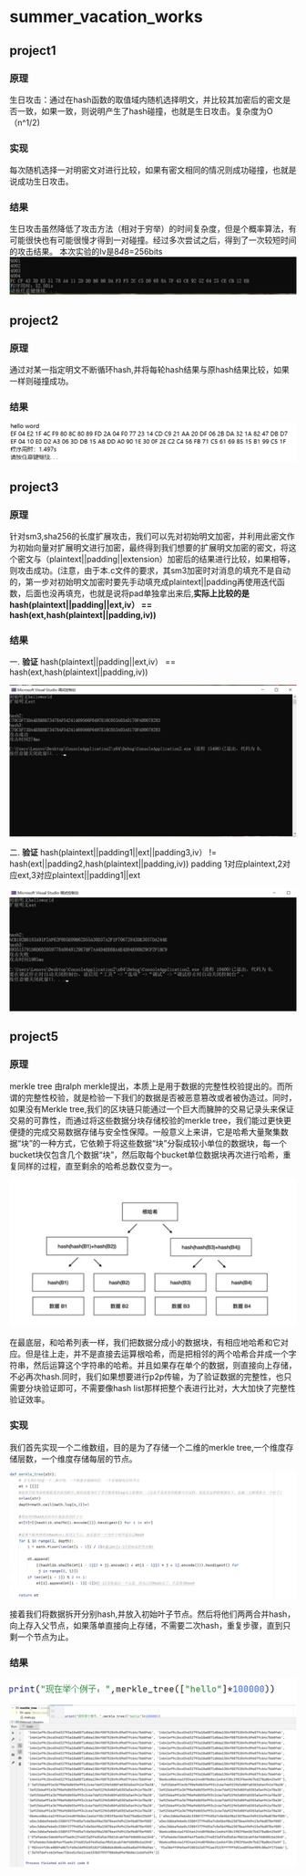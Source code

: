 # summer_vacation_works

## project1

### 原理
生日攻击：通过在hash函数的取值域内随机选择明文，并比较其加密后的密文是否一致，如果一致，则说明产生了hash碰撞，也就是生日攻击。复杂度为O（n^1/2)

### 实现
每次随机选择一对明密文对进行比较，如果有密文相同的情况则成功碰撞，也就是说成功生日攻击。

### 结果
生日攻击虽然降低了攻击方法（相对于穷举）的时间复杂度，但是个概率算法，有可能很快也有可能很慢才得到一对碰撞。经过多次尝试之后，得到了一次较短时间的攻击结果。
本次实验的Iv是8*4*8=256bits
![image](https://github.com/CuteWWW/summer_vacation_works/blob/main/1.png)

## project2

### 原理
通过对某一指定明文不断循环hash,并将每轮hash结果与原hash结果比较，如果一样则碰撞成功。

### 结果
![image](https://github.com/CuteWWW/summer_vacation_works/blob/main/2.png)

## project3

### 原理
针对sm3,sha256的长度扩展攻击，我们可以先对初始明文加密，并利用此密文作为初始向量对扩展明文进行加密，最终得到我们想要的扩展明文加密的密文，将这个密文与（plaintext||padding||extension）加密后的结果进行比较，如果相等，则攻击成功。(注意，由于本.c文件的要求，其sm3加密时对消息的填充不是自动的，第一步对初始明文加密时要先手动填充成plaintext||padding再使用迭代函数，后面也没再填充，也就是说将pad单独拿出来后,**实际上比较的是hash(plaintext||padding||ext,iv） == hash(ext,hash(plaintext||padding,iv))**

### 结果
一.  **验证**  hash(plaintext||padding||ext,iv） == hash(ext,hash(plaintext||padding,iv))

![image](https://github.com/CuteWWW/summer_vacation_works/blob/main/project3/3.1.png)

二.  **验证**  hash(plaintext||padding1||ext||padding3,iv） != hash(ext||padding2,hash(plaintext||padding,iv))  padding 1对应plaintext,2对应ext,3对应plaintext||padding1||ext

![image](https://github.com/CuteWWW/summer_vacation_works/blob/main/project3/3.2.png)

## project5

### 原理

merkle tree 由ralph merkle提出，本质上是用于数据的完整性校验提出的。而所谓的完整性校验，就是检验一下我们的数据是否被恶意篡改或者被伪造过。同时，如果没有Merkle tree,我们的区块链只能通过一个巨大而臃肿的交易记录头来保证交易的可靠性，而通过将这些数据分块存储校验的merkle tree，我们能过更快更便捷的完成交易数据存储与安全性保障。一般意义上来讲，它是哈希大量聚集数据“块”的一种方式，它依赖于将这些数据“块”分裂成较小单位的数据块，每一个bucket块仅包含几个数据“块”，然后取每个bucket单位数据块再次进行哈希，重复同样的过程，直至剩余的哈希总数仅变为一。

![image](https://github.com/CuteWWW/summer_vacation_works/blob/main/project_5/5_2.png)

在最底层，和哈希列表一样，我们把数据分成小的数据块，有相应地哈希和它对应。但是往上走，并不是直接去运算根哈希，而是把相邻的两个哈希合并成一个字符串，然后运算这个字符串的哈希。并且如果存在单个的数据，则直接向上存储，不必再次hash.同时，我们如果想要进行p2p传输，为了验证数据的完整性，也只需要分块验证即可，不需要像hash list那样把整个表进行比对，大大加快了完整性验证效率。

### 实现

我们首先实现一个二维数组，目的是为了存储一个二维的merkle tree,一个维度存储层数，一个维度存储每层的节点。

![image](https://github.com/CuteWWW/summer_vacation_works/blob/main/project_5/5_3.png)

接着我们将数据拆开分别hash,并放入初始叶子节点。然后将他们两两合并hash，向上存入父节点，如果落单直接向上存储，不需要二次hash，重复步骤，直到只剩一个节点为止。

### 结果

![image](https://github.com/CuteWWW/summer_vacation_works/blob/main/project_5/5_4.png)
![image](https://github.com/CuteWWW/summer_vacation_works/blob/main/project_5/5_5.png)



